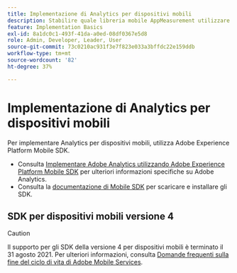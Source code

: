 ```yaml
---
title: Implementazione di Analytics per dispositivi mobili
description: Stabilire quale libreria mobile AppMeasurement utilizzare.
feature: Implementation Basics
exl-id: 8a1dc0c1-493f-41da-a0ed-08df0367e5d8
role: Admin, Developer, Leader, User
source-git-commit: 73c0210ac931f3e7f823e033a3bffdc22e159ddb
workflow-type: tm+mt
source-wordcount: '82'
ht-degree: 37%

---
```


# Implementazione di Analytics per dispositivi mobili

Per implementare Analytics per dispositivi mobili, utilizza Adobe Experience Platform Mobile SDK.

* Consulta [Implementare Adobe Analytics utilizzando Adobe Experience Platform Mobile SDK](aep-edge/mobile-sdk/overview.md) per ulteriori informazioni specifiche su Adobe Analytics.
* Consulta la [documentazione di Mobile SDK](https://developer.adobe.com/client-sdks/home/) per scaricare e installare gli SDK.

## SDK per dispositivi mobili versione 4

>[!CAUTION]
>
>Il supporto per gli SDK della versione 4 per dispositivi mobili è terminato il 31 agosto 2021. Per ulteriori informazioni, consulta [Domande frequenti sulla fine del ciclo di vita di Adobe Mobile Services](https://experienceleague.adobe.com/docs/discontinued/using/mobile-services.html?lang=it).

